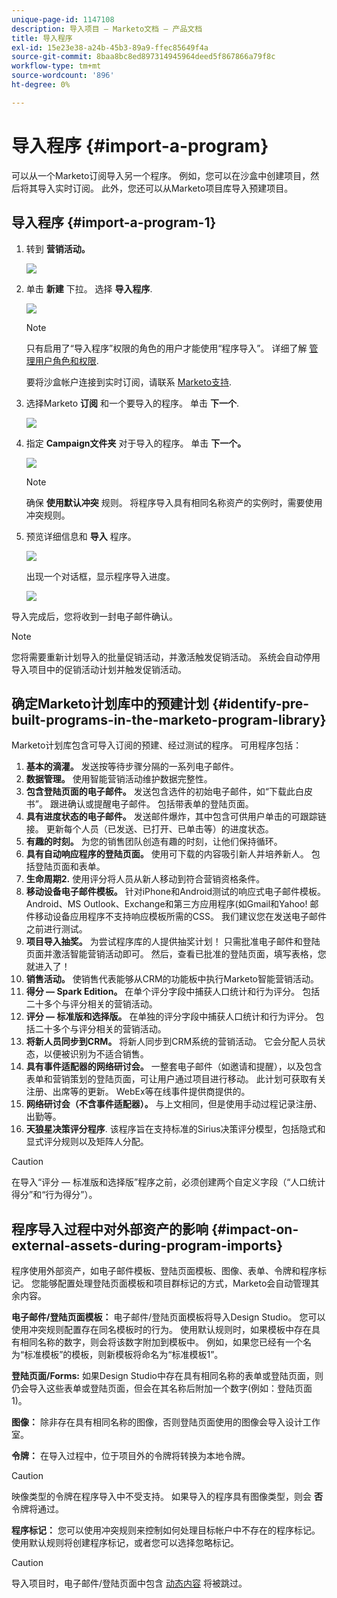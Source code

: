 ```yaml
---
unique-page-id: 1147108
description: 导入项目 — Marketo文档 — 产品文档
title: 导入程序
exl-id: 15e23e38-a24b-45b3-89a9-ffec85649f4a
source-git-commit: 8baa8bc8ed897314945964deed5f867866a79f8c
workflow-type: tm+mt
source-wordcount: '896'
ht-degree: 0%

---
```


# 导入程序 {#import-a-program}

可以从一个Marketo订阅导入另一个程序。 例如，您可以在沙盒中创建项目，然后将其导入实时订阅。 此外，您还可以从Marketo项目库导入预建项目。

## 导入程序 {#import-a-program-1}

1. 转到 **营销活动。**

   ![](assets/ma.png)

1. 单击 **新建** 下拉。 选择 **导入程序**.

   ![](assets/image2014-9-17-12-3a15-3a4.png)

   >[!NOTE]
   >
   >只有启用了“导入程序”权限的角色的用户才能使用“程序导入”。 详细了解 [管理用户角色和权限](/help/marketo/product-docs/administration/users-and-roles/managing-user-roles-and-permissions.md).
   >
   >要将沙盒帐户连接到实时订阅，请联系 [Marketo支持](https://nation.marketo.com/t5/Support/ct-p/Support).

1. 选择Marketo **订阅** 和一个要导入的程序。 单击 **下一个**.

   ![](assets/image2014-9-17-12-3a20-3a13.png)

1. 指定 **Campaign文件夹** 对于导入的程序。 单击 **下一个。**

   ![](assets/image2014-9-17-12-3a20-3a44.png)

   >[!NOTE]
   >
   >确保 **使用默认冲突** 规则。 将程序导入具有相同名称资产的实例时，需要使用冲突规则。

1. 预览详细信息和 **导入** 程序。

   ![](assets/image2014-9-17-12-3a21-3a36.png)

   出现一个对话框，显示程序导入进度。

   ![](assets/image2014-9-17-12-3a21-3a51.png)

导入完成后，您将收到一封电子邮件确认。

>[!NOTE]
>
>您将需要重新计划导入的批量促销活动，并激活触发促销活动。 系统会自动停用导入项目中的促销活动计划并触发促销活动。

## 确定Marketo计划库中的预建计划 {#identify-pre-built-programs-in-the-marketo-program-library}

Marketo计划库包含可导入订阅的预建、经过测试的程序。 可用程序包括：

1. **基本的滴灌。** 发送按等待步骤分隔的一系列电子邮件。
1. **数据管理。** 使用智能营销活动维护数据完整性。
1. **包含登陆页面的电子邮件。** 发送包含选件的初始电子邮件，如“下载此白皮书”。 跟进确认或提醒电子邮件。 包括带表单的登陆页面。
1. **具有进度状态的电子邮件。** 发送邮件爆炸，其中包含可供用户单击的可跟踪链接。 更新每个人员（已发送、已打开、已单击等）的进度状态。
1. **有趣的时刻。** 为您的销售团队创造有趣的时刻，让他们保持循环。
1. **具有自动响应程序的登陆页面。** 使用可下载的内容吸引新人并培养新人。 包括登陆页面和表单。
1. **生命周期2.** 使用评分将人员从新人移动到符合营销资格条件。
1. **移动设备电子邮件模板。** 针对iPhone和Android测试的响应式电子邮件模板。 Android、MS Outlook、Exchange和第三方应用程序(如Gmail和Yahoo! 邮件移动设备应用程序不支持响应模板所需的CSS。 我们建议您在发送电子邮件之前进行测试。
1. **项目导入抽奖。** 为尝试程序库的人提供抽奖计划！ 只需批准电子邮件和登陆页面并激活智能营销活动即可。 然后，查看已批准的登陆页面，填写表格，您就进入了！
1. **销售活动。** 使销售代表能够从CRM的功能板中执行Marketo智能营销活动。
1. **得分 — Spark Edition。** 在单个评分字段中捕获人口统计和行为评分。 包括二十多个与评分相关的营销活动。
1. **评分 — 标准版和选择版。** 在单独的评分字段中捕获人口统计和行为评分。 包括二十多个与评分相关的营销活动。
1. **将新人员同步到CRM。** 将新人同步到CRM系统的营销活动。 它会分配人员状态，以便被识别为不适合销售。
1. **具有事件适配器的网络研讨会。** 一整套电子邮件（如邀请和提醒），以及包含表单和营销策划的登陆页面，可让用户通过项目进行移动。 此计划可获取有关注册、出席等的更新。 WebEx等在线事件提供商提供的。
1. **网络研讨会（不含事件适配器）。** 与上文相同，但是使用手动过程记录注册、出勤等。
1. **天狼星决策评分程序**. 该程序旨在支持标准的Sirius决策评分模型，包括隐式和显式评分规则以及矩阵人分配。

>[!CAUTION]
>
>在导入“评分 — 标准版和选择版”程序之前，必须创建两个自定义字段（“人口统计得分”和“行为得分”）。

## 程序导入过程中对外部资产的影响 {#impact-on-external-assets-during-program-imports}

程序使用外部资产，如电子邮件模板、登陆页面模板、图像、表单、令牌和程序标记。 您能够配置处理登陆页面模板和项目群标记的方式，Marketo会自动管理其余内容。

**电子邮件/登陆页面模板：** 电子邮件/登陆页面模板将导入Design Studio。 您可以使用冲突规则配置存在同名模板时的行为。 使用默认规则时，如果模板中存在具有相同名称的数字，则会将该数字附加到模板中。 例如，如果您已经有一个名为“标准模板”的模板，则新模板将命名为“标准模板1”。

**登陆页面/Forms:** 如果Design Studio中存在具有相同名称的表单或登陆页面，则仍会导入这些表单或登陆页面，但会在其名称后附加一个数字(例如：登陆页面1)。

**图像：** 除非存在具有相同名称的图像，否则登陆页面使用的图像会导入设计工作室。

**令牌：** 在导入过程中，位于项目外的令牌将转换为本地令牌。

>[!CAUTION]
>
>映像类型的令牌在程序导入中不受支持。 如果导入的程序具有图像类型，则会 **否** 令牌将通过。

**程序标记：** 您可以使用冲突规则来控制如何处理目标帐户中不存在的程序标记。 使用默认规则将创建程序标记，或者您可以选择忽略标记。

>[!CAUTION]
>
>导入项目时，电子邮件/登陆页面中包含 [动态内容](/help/marketo/product-docs/personalization/segmentation-and-snippets/segmentation/understanding-dynamic-content.md) 将被跳过。
